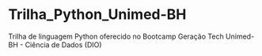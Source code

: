 # Trilha_Python_Unimed-BH
Trilha de linguagem Python oferecido no Bootcamp Geração Tech Unimed-BH - Ciência de Dados (DIO)
